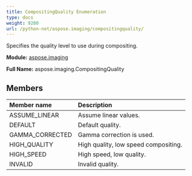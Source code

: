 ```yaml
---
title: CompositingQuality Enumeration
type: docs
weight: 9280
url: /python-net/aspose.imaging/compositingquality/
---
```


Specifies the quality level to use during compositing.

**Module:** [aspose.imaging](/imaging/python-net/aspose.imaging/)

**Full Name:** aspose.imaging.CompositingQuality

## **Members**
| **Member name** | **Description** |
| :- | :- |
| ASSUME_LINEAR | Assume linear values. |
| DEFAULT | Default quality. |
| GAMMA_CORRECTED | Gamma correction is used. |
| HIGH_QUALITY | High quality, low speed compositing. |
| HIGH_SPEED | High speed, low quality. |
| INVALID | Invalid quality. |
